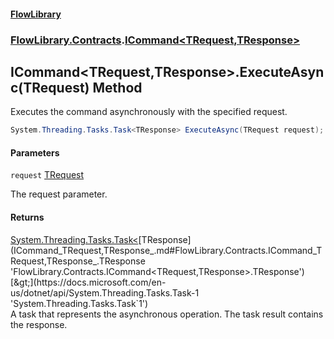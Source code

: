 #### [FlowLibrary](FlowLibrary.md 'FlowLibrary')
### [FlowLibrary.Contracts](FlowLibrary.Contracts.md 'FlowLibrary.Contracts').[ICommand&lt;TRequest,TResponse&gt;](ICommand_TRequest,TResponse_.md 'FlowLibrary.Contracts.ICommand<TRequest,TResponse>')

## ICommand<TRequest,TResponse>.ExecuteAsync(TRequest) Method

Executes the command asynchronously with the specified request.

```csharp
System.Threading.Tasks.Task<TResponse> ExecuteAsync(TRequest request);
```
#### Parameters

<a name='FlowLibrary.Contracts.ICommand_TRequest,TResponse_.ExecuteAsync(TRequest).request'></a>

`request` [TRequest](ICommand_TRequest,TResponse_.md#FlowLibrary.Contracts.ICommand_TRequest,TResponse_.TRequest 'FlowLibrary.Contracts.ICommand<TRequest,TResponse>.TRequest')

The request parameter.

#### Returns
[System.Threading.Tasks.Task&lt;](https://docs.microsoft.com/en-us/dotnet/api/System.Threading.Tasks.Task-1 'System.Threading.Tasks.Task`1')[TResponse](ICommand_TRequest,TResponse_.md#FlowLibrary.Contracts.ICommand_TRequest,TResponse_.TResponse 'FlowLibrary.Contracts.ICommand<TRequest,TResponse>.TResponse')[&gt;](https://docs.microsoft.com/en-us/dotnet/api/System.Threading.Tasks.Task-1 'System.Threading.Tasks.Task`1')  
A task that represents the asynchronous operation. The task result contains the response.